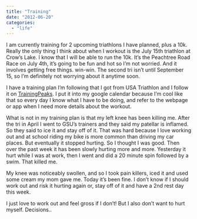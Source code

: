 ```yaml
---
title: "Training"
date: "2012-06-20"
categories: 
  - "life"
---
```


I am currently training for 2 upcoming triathlons I have planned, plus a 10k. Really the only thing I think about when I workout is the July 15th triathlon at Crow’s Lake. I know that I will be able to run the 10k. It’s the Peachtree Road Race on July 4th, it’s going to be fun and hot so I’m not worried. And it involves getting free things. win-win. The second tri isn’t until September 15, so I’m definitely not worrying about it anytime soon.

I have a training plan I’m following that I got from USA Triathlon and I follow it on [TrainingPeaks](http://home.trainingpeaks.com/). I put it into my google calendar because I’m cool like that so every day I know what I have to be doing, and refer to the webpage or app when I need more details about the workout.

What is not in my training plan is that my left knee has been killing me. After the tri in April I went to GSU’s trainers and they said my patellar is inflamed. So they said to ice it and stay off of it. That was hard because I love working out and at school riding my bike is more common than driving my car places. But eventually it stopped hurting. So I thought I was good. Then over the past week it has been slowly hurting more and more. Yesterday it hurt while I was at work, then I went and did a 20 minute spin followed by a swim. That killed me.

My knee was noticeably swollen, and so I took pain killers, iced it and used some cream my mom gave me. Today it’s been fine. I don’t know if I should work out and risk it hurting again or, stay off of it and have a 2nd rest day this week.

I just love to work out and feel gross if I don’t! But I also don’t want to hurt myself. Decisions..
